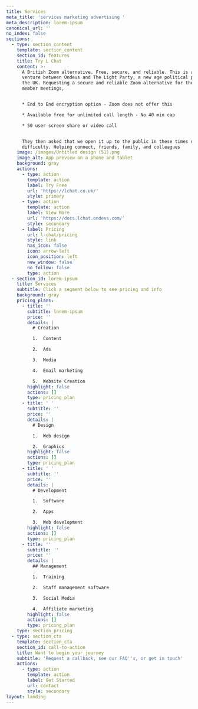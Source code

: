 ```yaml
---
title: Services
meta_title: 'services marketing advertising '
meta_description: lorem-ipsum
canonical_url: ''
no_index: false
sections:
  - type: section_content
    template: section_content
    section_id: features
    title: Try L Chat
    content: >-
      A British Zoom alternative. Free, secure, and reliable. This is a joint
      venture between Ondevs and The Light Party, a new age political party for
      the UK. Requesting a secure and reliable Zoom alternative for their party
      member meetings, 


      * End to End encryption option - Zoom does not offer this

      * Available free for unlimited call length - No 40 min cap

      * 50 user screen share or video call


      They then asked that we open it up to the public in these times of
      difficulty. Helping connect, friends, family, and colleagues
    image: /images/Untitled design (51).png
    image_alt: App preview on a phone and tablet
    background: gray
    actions:
      - type: action
        template: action
        label: Try Free
        url: 'https://lchat.co.uk/'
        style: primary
      - type: action
        template: action
        label: View More
        url: 'https://docs.lchat.ondevs.com/'
        style: secondary
      - label: Pricing
        url: l-chat/pricing
        style: link
        has_icon: false
        icon: arrow-left
        icon_position: left
        new_window: false
        no_follow: false
        type: action
  - section_id: lorem-ipsum
    title: Services
    subtitle: Click a segment below to see pricing and info
    background: gray
    pricing_plans:
      - title: ''
        subtitle: lorem-ipsum
        price: ''
        details: |
          # Creation

          1.  Content

          2.  Ads

          3.  Media

          4.  Email marketing

          5.  Website Creation 
        highlight: false
        actions: []
        type: pricing_plan
      - title: ' '
        subtitle: ''
        price: ''
        details: |
          # Design

          1.  Web design

          2.  Graphics
        highlight: false
        actions: []
        type: pricing_plan
      - title: ' '
        subtitle: ''
        price: ''
        details: |
          # Development

          1.  Software

          2.  Apps

          3.  Web development
        highlight: false
        actions: []
        type: pricing_plan
      - title: ''
        subtitle: ''
        price: ''
        details: |
          ## Management

          1.  Training

          2.  Staff management software

          3.  Social Media

          4.  Affiliate marketing 
        highlight: false
        actions: []
        type: pricing_plan
    type: section_pricing
  - type: section_cta
    template: section_cta
    section_id: call-to-action
    title: Want to begin your journey
    subtitle: 'Request a callback, see our FAQ''s, or get in touch'
    actions:
      - type: action
        template: action
        label: Get Started
        url: contact
        style: secondary
layout: landing
---
```

